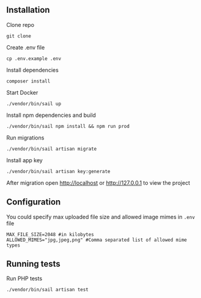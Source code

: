 ## Installation

Clone repo
```cli
git clone
```

Create .env file
```cli
cp .env.example .env
```

Install dependencies
```cli
composer install
```

Start Docker
```cli
./vendor/bin/sail up
```

Install npm dependencies and build
```cli
./vendor/bin/sail npm install && npm run prod
```

Run migrations
```cli
./vendor/bin/sail artisan migrate
```

Install app key
```cli
./vendor/bin/sail artisan key:generate
```

After migration open <a href="http://localhost" target="_blank">http://localhost</a> or <a href="http://127.0.0.1" target="_blank">http://127.0.0.1</a> to view the project

## Configuration
You could specify max uploaded file size and allowed image mimes in `.env` file
```.dotenv
MAX_FILE_SIZE=2048 #in kilobytes
ALLOWED_MIMES="jpg,jpeg,png" #Comma separated list of allowed mime types
```

## Running tests
Run PHP tests
```cli
./vendor/bin/sail artisan test
```
